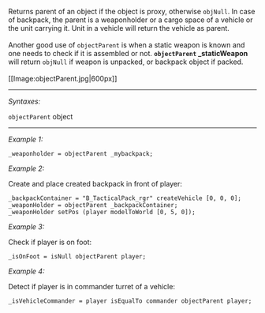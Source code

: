 Returns parent of an object if the object is proxy, otherwise `objNull`. In case of backpack, the parent is a weaponholder or a cargo space of a vehicle or the unit carrying it. Unit in a vehicle will return the vehicle as parent.<br><br>
Another good use of `objectParent` is when a static weapon is known and one needs to check if it is assembled or not. **`objectParent` _staticWeapon** will return `objNull` if weapon is unpacked, or backpack object if packed.<br><br>
[[Image:objectParent.jpg|600px]]


---
*Syntaxes:*

`objectParent` object

---
*Example 1:*

```sqf
_weaponholder = objectParent _mybackpack;
```

*Example 2:*

Create and place created backpack in front of player:

```sqf
_backpackContainer = "B_TacticalPack_rgr" createVehicle [0, 0, 0];
_weaponHolder = objectParent _backpackContainer;
_weaponHolder setPos (player modelToWorld [0, 5, 0]);
```

*Example 3:*

Check if player is on foot:

```sqf
_isOnFoot = isNull objectParent player;
```

*Example 4:*

Detect if player is in commander turret of a vehicle:

```sqf
_isVehicleCommander = player isEqualTo commander objectParent player;
```